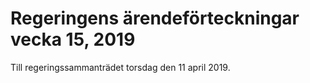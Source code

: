 # Regeringens ärendeförteckningar vecka 15, 2019

Till regeringssammanträdet torsdag den 11 april 2019.
